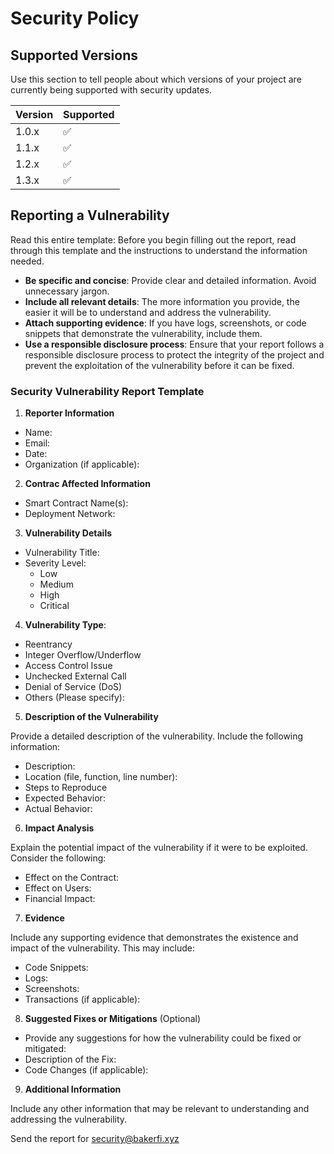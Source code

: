 # Security Policy

## Supported Versions

Use this section to tell people about which versions of your project are
currently being supported with security updates.

| Version | Supported          |
| ------- | ------------------ |
| 1.0.x   | :white_check_mark: |
| 1.1.x   | :white_check_mark: |
| 1.2.x   | :white_check_mark: |
| 1.3.x   | :white_check_mark: |

## Reporting a Vulnerability

Read this entire template: Before you begin filling out the report, read through this template and the instructions to understand the information needed.
* **Be specific and concise**: Provide clear and detailed information. Avoid unnecessary jargon.
* **Include all relevant details**: The more information you provide, the easier it will be to understand and address the vulnerability.
* **Attach supporting evidence**: If you have logs, screenshots, or code snippets that demonstrate the vulnerability, include them.
* **Use a responsible disclosure process**: Ensure that your report follows a responsible disclosure process to protect the integrity of the project and prevent the exploitation of the vulnerability before it can be fixed.

### Security Vulnerability Report Template

1. **Reporter Information**
  * Name:
  * Email:
  * Date:
  *  Organization (if applicable):

2. **Contrac Affected Information**
  * Smart Contract Name(s):
  * Deployment Network:

3. **Vulnerability Details**

* Vulnerability Title:
* Severity Level:
  * Low
  * Medium
  * High
  * Critical

4. **Vulnerability Type**:
 * Reentrancy
 * Integer Overflow/Underflow
 * Access Control Issue
 * Unchecked External Call
 * Denial of Service (DoS)
 * Others (Please specify):

5. **Description of the Vulnerability**

Provide a detailed description of the vulnerability. Include the following information:

* Description:
* Location (file, function, line number):
* Steps to Reproduce
* Expected Behavior:
* Actual Behavior:

6. **Impact Analysis**

Explain the potential impact of the vulnerability if it were to be exploited. Consider the following:

* Effect on the Contract:
* Effect on Users:
* Financial Impact:

7. **Evidence**

Include any supporting evidence that demonstrates the existence and impact of the vulnerability. This may include:

* Code Snippets:
* Logs:
* Screenshots:
* Transactions (if applicable):

8. **Suggested Fixes or Mitigations** (Optional)
* Provide any suggestions for how the vulnerability could be fixed or mitigated:
* Description of the Fix:
* Code Changes (if applicable):

9. **Additional Information**

Include any other information that may be relevant to understanding and addressing the vulnerability.

Send the report for security@bakerfi.xyz
